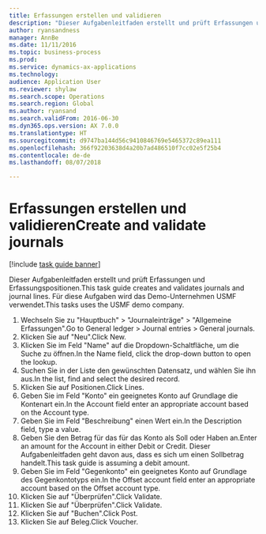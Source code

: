```yaml
--- 
title: Erfassungen erstellen und validieren
description: "Dieser Aufgabenleitfaden erstellt und prüft Erfassungen und Erfassungspositionen."
author: ryansandness
manager: AnnBe
ms.date: 11/11/2016
ms.topic: business-process
ms.prod: 
ms.service: dynamics-ax-applications
ms.technology: 
audience: Application User
ms.reviewer: shylaw
ms.search.scope: Operations
ms.search.region: Global
ms.author: ryansand
ms.search.validFrom: 2016-06-30
ms.dyn365.ops.version: AX 7.0.0
ms.translationtype: HT
ms.sourcegitcommit: d9747ba144d56c9410846769e5465372c89ea111
ms.openlocfilehash: 366f92203638d4a20b7ad486510f7cc02e5f25b4
ms.contentlocale: de-de
ms.lasthandoff: 08/07/2018

---
```

# <a name="create-and-validate-journals"></a><span data-ttu-id="4be8e-103">Erfassungen erstellen und validieren</span><span class="sxs-lookup"><span data-stu-id="4be8e-103">Create and validate journals</span></span>

[!include [task guide banner](../../includes/task-guide-banner.md)]

<span data-ttu-id="4be8e-104">Dieser Aufgabenleitfaden erstellt und prüft Erfassungen und Erfassungspositionen.</span><span class="sxs-lookup"><span data-stu-id="4be8e-104">This task guide creates and validates journals and journal lines.</span></span> <span data-ttu-id="4be8e-105">Für diese Aufgaben wird das Demo-Unternehmen USMF verwendet.</span><span class="sxs-lookup"><span data-stu-id="4be8e-105">This tasks uses the USMF demo company.</span></span>  



1. <span data-ttu-id="4be8e-106">Wechseln Sie zu "Hauptbuch" > "Journaleinträge" > "Allgemeine Erfassungen".</span><span class="sxs-lookup"><span data-stu-id="4be8e-106">Go to General ledger > Journal entries > General journals.</span></span>
2. <span data-ttu-id="4be8e-107">Klicken Sie auf "Neu".</span><span class="sxs-lookup"><span data-stu-id="4be8e-107">Click New.</span></span>
3. <span data-ttu-id="4be8e-108">Klicken Sie im Feld "Name" auf die Dropdown-Schaltfläche, um die Suche zu öffnen.</span><span class="sxs-lookup"><span data-stu-id="4be8e-108">In the Name field, click the drop-down button to open the lookup.</span></span>
4. <span data-ttu-id="4be8e-109">Suchen Sie in der Liste den gewünschten Datensatz, und wählen Sie ihn aus.</span><span class="sxs-lookup"><span data-stu-id="4be8e-109">In the list, find and select the desired record.</span></span>
5. <span data-ttu-id="4be8e-110">Klicken Sie auf Positionen.</span><span class="sxs-lookup"><span data-stu-id="4be8e-110">Click Lines.</span></span>
6. <span data-ttu-id="4be8e-111">Geben Sie im Feld "Konto" ein geeignetes Konto auf Grundlage die Kontenart ein.</span><span class="sxs-lookup"><span data-stu-id="4be8e-111">In the Account field enter an appropriate account based on the Account type.</span></span>
7. <span data-ttu-id="4be8e-112">Geben Sie im Feld "Beschreibung" einen Wert ein.</span><span class="sxs-lookup"><span data-stu-id="4be8e-112">In the Description field, type a value.</span></span>
8. <span data-ttu-id="4be8e-113">Geben Sie den Betrag für das für das Konto als Soll oder Haben an.</span><span class="sxs-lookup"><span data-stu-id="4be8e-113">Enter an amount for the Account in either Debit or Credit.</span></span> <span data-ttu-id="4be8e-114">Dieser Aufgabenleitfaden geht davon aus, dass es sich um einen Sollbetrag handelt.</span><span class="sxs-lookup"><span data-stu-id="4be8e-114">This task guide is assuming a debit amount.</span></span>
9. <span data-ttu-id="4be8e-115">Geben Sie im Feld "Gegenkonto" ein geeignetes Konto auf Grundlage des Gegenkontotyps ein.</span><span class="sxs-lookup"><span data-stu-id="4be8e-115">In the Offset account field enter an appropriate account based on the Offset account type.</span></span>
10. <span data-ttu-id="4be8e-116">Klicken Sie auf "Überprüfen".</span><span class="sxs-lookup"><span data-stu-id="4be8e-116">Click Validate.</span></span>
11. <span data-ttu-id="4be8e-117">Klicken Sie auf "Überprüfen".</span><span class="sxs-lookup"><span data-stu-id="4be8e-117">Click Validate.</span></span>
12. <span data-ttu-id="4be8e-118">Klicken Sie auf "Buchen".</span><span class="sxs-lookup"><span data-stu-id="4be8e-118">Click Post.</span></span>
13. <span data-ttu-id="4be8e-119">Klicken Sie auf Beleg.</span><span class="sxs-lookup"><span data-stu-id="4be8e-119">Click Voucher.</span></span>


